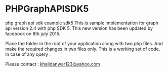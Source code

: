 # PHPGraphAPISDK5
php graph api sdk example sdk5
This is sample implementation for graph api version 2.4 with php SDK 5.
This new version has been updated by facebook on 8th july 2015.

Place the folder in the root of your application along with two php files.
And make the required changes in two files only. This is a working set of code.
In case of any query :

Please contact : khalidanwar123@yahoo.com
